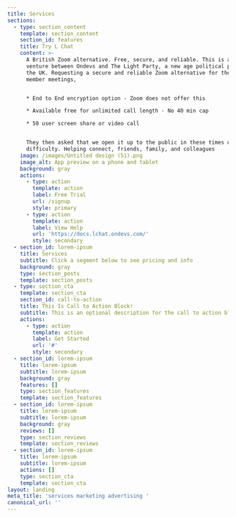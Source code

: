 ```yaml
---
title: Services
sections:
  - type: section_content
    template: section_content
    section_id: features
    title: Try L Chat
    content: >-
      A British Zoom alternative. Free, secure, and reliable. This is a joint
      venture between Ondevs and The Light Party, a new age political party for
      the UK. Requesting a secure and reliable Zoom alternative for their party
      member meetings, 


      * End to End encryption option - Zoom does not offer this

      * Available free for unlimited call length - No 40 min cap

      * 50 user screen share or video call


      They then asked that we open it up to the public in these times of
      difficulty. Helping connect, friends, family, and colleagues
    image: /images/Untitled design (51).png
    image_alt: App preview on a phone and tablet
    background: gray
    actions:
      - type: action
        template: action
        label: Free Trial
        url: /signup
        style: primary
      - type: action
        template: action
        label: View Help
        url: 'https://docs.lchat.ondevs.com/'
        style: secondary
  - section_id: lorem-ipsum
    title: Services
    subtitle: Click a segment below to see pricing and info
    background: gray
    type: section_posts
    template: section_posts
  - type: section_cta
    template: section_cta
    section_id: call-to-action
    title: This Is Call to Action Block!
    subtitle: This is an optional description for the call to action block.
    actions:
      - type: action
        template: action
        label: Get Started
        url: '#'
        style: secondary
  - section_id: lorem-ipsum
    title: lorem-ipsum
    subtitle: lorem-ipsum
    background: gray
    features: []
    type: section_features
    template: section_features
  - section_id: lorem-ipsum
    title: lorem-ipsum
    subtitle: lorem-ipsum
    background: gray
    reviews: []
    type: section_reviews
    template: section_reviews
  - section_id: lorem-ipsum
    title: lorem-ipsum
    subtitle: lorem-ipsum
    actions: []
    type: section_cta
    template: section_cta
layout: landing
meta_title: 'services marketing advertising '
canonical_url: ''
---
```


